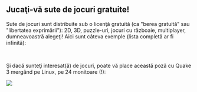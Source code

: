 <?php require("../../entete.php"); ?> <?php require("../../base.php"); ?> <?php require("../../fonctions.php"); ?>

<div id="corps">

<h2>Jucaţi-vă sute de jocuri gratuite!</h2>

<p>Sute de jocuri sunt distribuite sub o licenţă gratuită (ca "berea gratuită" sau "libertatea exprimării"): 2D, 3D, puzzle-uri, jocuri cu războaie, multiplayer, dumneavoastră alegeţi! Aici sunt câteva exemple (lista completă ar fi infinită): </p>

<div id="items">

<?php all_games_from_file (); ?>

<br class="clearboth" />
</div>

<p>Şi dacă sunteţi interesat(ă) de jocuri, poate vă place această poză cu Quake 3 mergând pe Linux, pe 24 monitoare (!): </p>

<p><a href="Images/quake_24_screens.jpg"><img src="Images/quake_24_screens_thumbnail.jpg" /></a></p>

</div>
</body>
</html>
